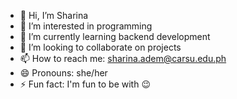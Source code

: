 - 👋 Hi, I’m Sharina
- 👀 I’m interested in programming
- 🌱 I’m currently learning backend development
- 💞️ I’m looking to collaborate on projects
- 📫 How to reach me: sharina.adem@carsu.edu.ph
- 😄 Pronouns: she/her
- ⚡ Fun fact: I'm fun to be with 😉

<!---
sharinaadem/sharinaadem is a ✨ special ✨ repository because its `README.md` (this file) appears on your GitHub profile.
You can click the Preview link to take a look at your changes.
--->
